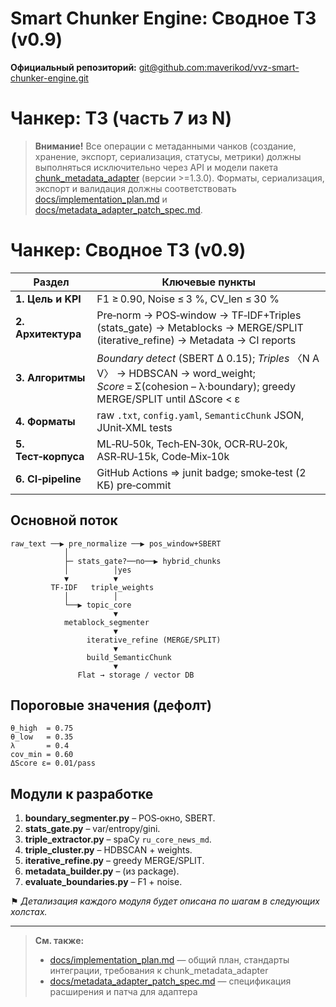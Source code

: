 # Smart Chunker Engine: Сводное ТЗ (v0.9)

**Официальный репозиторий:** [git@github.com:maverikod/vvz-smart-chunker-engine.git](git@github.com:maverikod/vvz-smart-chunker-engine.git)

# Чанкер: ТЗ (часть 7 из N)

> **Внимание!** Все операции с метаданными чанков (создание, хранение, экспорт, сериализация, статусы, метрики) должны выполняться исключительно через API и модели пакета [chunk_metadata_adapter](https://pypi.org/project/chunk-metadata-adapter/) (версии >=1.3.0). Форматы, сериализация, экспорт и валидация должны соответствовать [docs/implementation_plan.md](implementation_plan.md) и [docs/metadata_adapter_patch_spec.md](metadata_adapter_patch_spec.md).

# Чанкер: Сводное ТЗ (v0.9)

| Раздел              | Ключевые пункты                                                                                                                                       |
| ------------------- | ----------------------------------------------------------------------------------------------------------------------------------------------------- |
| **1. Цель и KPI**   | F1 ≥ 0.90, Noise ≤ 3 %, CV\_len ≤ 30 %                                                                                                                |
| **2. Архитектура**  | Pre‑norm → POS‑window → TF‑IDF+Triples (stats\_gate) → Metablocks → MERGE/SPLIT (iterative\_refine) → Metadata → CI reports                           |
| **3. Алгоритмы**    | *Boundary detect* (SBERT Δ 0.15); *Triples* 〈N A V〉 → HDBSCAN → word\_weight; *Score* = Σ(cohesion – λ·boundary); greedy MERGE/SPLIT until ΔScore < ε |
| **4. Форматы**      | raw `.txt`, `config.yaml`, `SemanticChunk` JSON, JUnit‑XML tests                                                                                      |
| **5. Тест‑корпуса** | ML‑RU‑50k, Tech‑EN‑30k, OCR‑RU‑20k, ASR‑RU‑15k, Code‑Mix‑10k                                                                                          |
| **6. CI‑pipeline**  | GitHub Actions ⇒ junit badge; smoke‑test (2 КБ) pre‑commit                                                                                            |

## Основной поток

```
raw_text ──▶ pre_normalize ──▶ pos_window+SBERT
            │
            ├─ stats_gate?──no──▶ hybrid_chunks
            │          │yes
            ▼          ▼
         TF‑IDF   triple_weights
            │          │
            └──▶ topic_core
                       ▼
            metablock_segmenter
                       ▼
                 iterative_refine (MERGE/SPLIT)
                       ▼
                 build_SemanticChunk
                       ▼
               Flat → storage / vector DB
```

## Пороговые значения (дефолт)

```
θ_high  = 0.75
θ_low   = 0.35
λ       = 0.4
cov_min = 0.60
ΔScore ε= 0.01/pass
```

## Модули к разработке

1. **boundary\_segmenter.py** – POS‑окно, SBERT.
2. **stats\_gate.py** – var/entropy/gini.
3. **triple\_extractor.py** – spaCy `ru_core_news_md`.
4. **triple\_cluster.py** – HDBSCAN + weights.
5. **iterative\_refine.py** – greedy MERGE/SPLIT.
6. **metadata\_builder.py** – (из package).
7. **evaluate\_boundaries.py** – F1 + noise.

⚑ *Детализация каждого модуля будет описана по шагам в следующих холстах.*

---

> **См. также:**
> - [docs/implementation_plan.md](implementation_plan.md) — общий план, стандарты интеграции, требования к chunk_metadata_adapter
> - [docs/metadata_adapter_patch_spec.md](metadata_adapter_patch_spec.md) — спецификация расширения и патча для адаптера

